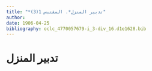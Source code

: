 ```yaml
---
title: "*تدبير المنزل*. المقتبس 1(3)"
author: 
date: 1906-04-25
bibliography: oclc_4770057679-i_3-div_16.d1e1628.bib
---
```




#  تدبير المنزل 

